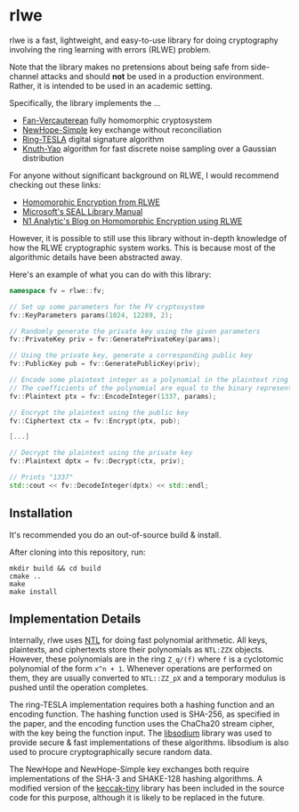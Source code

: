 # rlwe

rlwe is a fast, lightweight, and easy-to-use library for doing cryptography involving the ring learning with errors (RLWE) problem.

Note that the library makes no pretensions about being safe from side-channel attacks and should **not** be used in a production environment.
Rather, it is intended to be used in an academic setting.

Specifically, the library implements the ...
  * [Fan-Vercauterean](https://eprint.iacr.org/2012/144.pdf) fully homomorphic cryptosystem
  * [NewHope-Simple](https://eprint.iacr.org/2015/1092.pdf) key exchange without reconciliation
  * [Ring-TESLA](https://eprint.iacr.org/2016/030.pdf) digital signature algorithm
  * [Knuth-Yao](https://eprint.iacr.org/2017/988.pdf) algorithm for fast discrete noise sampling over a Gaussian distribution

For anyone without significant background on RLWE, I would recommend checking out these links:
* [Homomorphic Encryption from RLWE](https://cryptosith.org/michael/data/talks/2012-01-10-MSR-Cambridge.pdf) 
* [Microsoft's SEAL Library Manual](https://www.microsoft.com/en-us/research/wp-content/uploads/2017/12/sealmanual.pdf) 
* [N1 Analytic's Blog on Homomorphic Encryption using RLWE](https://blog.n1analytics.com/homomorphic-encryption-illustrated-primer/)

However, it is possible to still use this library without in-depth knowledge of how the RLWE cryptographic system works.
This is because most of the algorithmic details have been abstracted away.

Here's an example of what you can do with this library:

```c++
namespace fv = rlwe::fv;

// Set up some parameters for the FV cryptosystem
fv::KeyParameters params(1024, 12289, 2);

// Randomly generate the private key using the given parameters 
fv::PrivateKey priv = fv::GeneratePrivateKey(params);

// Using the private key, generate a corresponding public key
fv::PublicKey pub = fv::GeneratePublicKey(priv);

// Encode some plaintext integer as a polynomial in the plaintext ring
// The coefficients of the polynomial are equal to the binary representation of the integer
fv::Plaintext ptx = fv::EncodeInteger(1337, params); 

// Encrypt the plaintext using the public key 
fv::Ciphertext ctx = fv::Encrypt(ptx, pub);

[...]

// Decrypt the plaintext using the private key
fv::Plaintext dptx = fv::Decrypt(ctx, priv);

// Prints "1337"
std::cout << fv::DecodeInteger(dptx) << std::endl;
```

## Installation

It's recommended you do an out-of-source build & install.

After cloning into this repository, run:

```
mkdir build && cd build
cmake ..
make
make install
```

## Implementation Details

Internally, rlwe uses [NTL](http://www.shoup.net/ntl/) for doing fast polynomial arithmetic. 
All keys, plaintexts, and ciphertexts store their polynomials as `NTL:ZZX` objects.
However, these polynomials are in the ring `Z_q/(f)` where `f` is a cyclotomic polynomial of the form `x^n + 1`.
Whenever operations are performed on them, they are usually converted to `NTL::ZZ_pX` and a temporary modulus is pushed until the operation completes.

The ring-TESLA implementation requires both a hashing function and an encoding function. 
The hashing function used is SHA-256, as specified in the paper, and the encoding function uses the ChaCha20 stream cipher, with the key being the function input.
The [libsodium](https://download.libsodium.org/doc/) library was used to provide secure & fast implementations of these algorithms.
libsodium is also used to procure cryptographically secure random data.

The NewHope and NewHope-Simple key exchanges both require implementations of the SHA-3 and SHAKE-128 hashing algorithms. 
A modified version of the [keccak-tiny](https://github.com/coruus/keccak-tiny) library has been included in the source code for this purpose, 
although it is likely to be replaced in the future.
